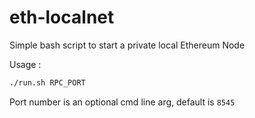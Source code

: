 # eth-localnet

Simple bash script to start a private local Ethereum Node

Usage : 
```bash 
./run.sh RPC_PORT
```
 
Port number is an optional cmd line arg, default is `8545`
